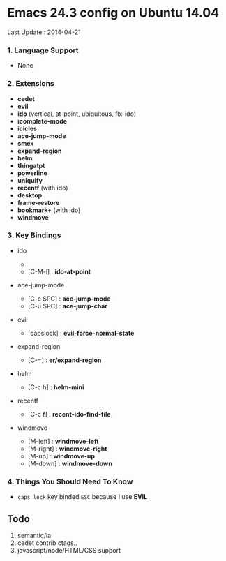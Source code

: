 # Emacs 24.3 config on Ubuntu 14.04
Last Update : 2014-04-21

### 1. Language Support
* None

### 2. Extensions
- **cedet**
- **evil**
- **ido** (vertical, at-point, ubiquitous, flx-ido)
- **icomplete-mode**
- **icicles**
- **ace-jump-mode**
- **smex**
- **expand-region**
- **helm**
- **thingatpt**
- **powerline**
- **uniquify**
- **recentf** (with ido)
- **desktop**
- **frame-restore**
- **bookmark+** (with ido)
- **windmove**

### 3. Key Bindings
- ido
  - [C-c i]: **ido-goto-symbol**
  - [C-M-i] : **ido-at-point**

- ace-jump-mode
	- [C-c SPC] : **ace-jump-mode**
	- [C-u SPC] : **ace-jump-char**

- evil
  - [capslock] : **evil-force-normal-state**

- expand-region
  - [C-=] : **er/expand-region**

- helm
  - [C-c h] : **helm-mini**

- recentf
  - [C-c f] : **recent-ido-find-file**

- windmove
  - [M-left] : **windmove-left**
  - [M-right] : **windmove-right**
  - [M-up] : **windmove-up**
  - [M-down] : **windmove-down**

### 4. Things You Should Need To Know
- `caps lock` key binded `ESC` because I use **EVIL**

## Todo
1. semantic/ia
2. cedet contrib ctags..
3. javascript/node/HTML/CSS support


 
